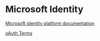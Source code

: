 # Microsoft Identity

[Microsoft identity platform documentation](https://docs.microsoft.com/en-us/azure/active-directory/develop/)

[oAuth Terms](https://www.soapui.org/docs/oauth2/oauth2-overview/)
